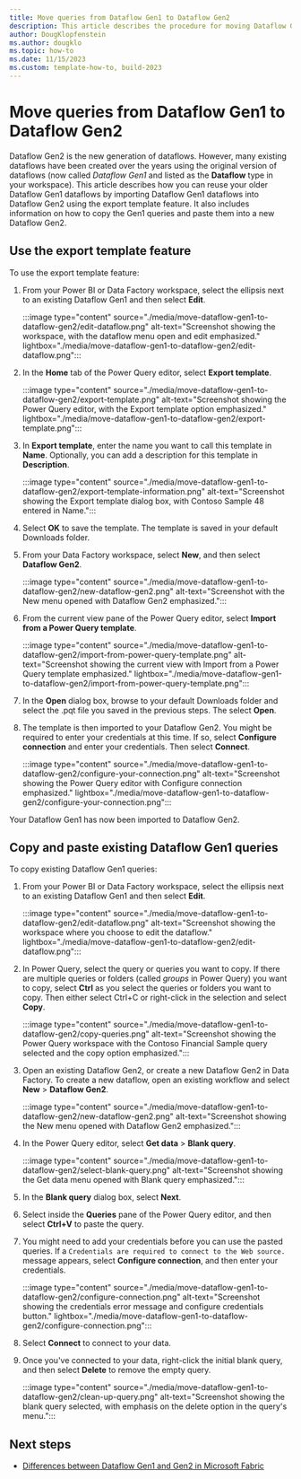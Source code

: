 ```yaml
---
title: Move queries from Dataflow Gen1 to Dataflow Gen2
description: This article describes the procedure for moving Dataflow Gen1 queries to Dataflow Gen2 in Data Factory.
author: DougKlopfenstein
ms.author: dougklo
ms.topic: how-to
ms.date: 11/15/2023
ms.custom: template-how-to, build-2023
---
```


# Move queries from Dataflow Gen1 to Dataflow Gen2

Dataflow Gen2 is the new generation of dataflows. However, many existing dataflows have been created over the years using the original version of dataflows  (now called *Dataflow Gen1* and listed as the **Dataflow** type in your workspace).  This article describes how you can reuse your older Dataflow Gen1 dataflows by importing Dataflow Gen1 dataflows into Dataflow Gen2 using the export template feature. It also includes information on how to copy the Gen1 queries and paste them into a new Dataflow Gen2.

## Use the export template feature

To use the export template feature:

1. From your Power BI or Data Factory workspace, select the ellipsis next to an existing Dataflow Gen1 and then select **Edit**.

   :::image type="content" source="./media/move-dataflow-gen1-to-dataflow-gen2/edit-dataflow.png" alt-text="Screenshot showing the workspace, with the dataflow menu open and edit emphasized." lightbox="./media/move-dataflow-gen1-to-dataflow-gen2/edit-dataflow.png":::

1. In the **Home** tab of the Power Query editor, select **Export template**.

   :::image type="content" source="./media/move-dataflow-gen1-to-dataflow-gen2/export-template.png" alt-text="Screenshot showing the Power Query editor, with the Export template option emphasized." lightbox="./media/move-dataflow-gen1-to-dataflow-gen2/export-template.png":::

1. In **Export template**, enter the name you want to call this template in **Name**. Optionally, you can add a description for this template in **Description**.

   :::image type="content" source="./media/move-dataflow-gen1-to-dataflow-gen2/export-template-information.png" alt-text="Screenshot showing the Export template dialog box, with Contoso Sample 48 entered in Name.":::

1. Select **OK** to save the template. The template is saved in your default Downloads folder.

1. From your Data Factory workspace, select **New**, and then select **Dataflow Gen2**.

   :::image type="content" source="./media/move-dataflow-gen1-to-dataflow-gen2/new-dataflow-gen2.png" alt-text="Screenshot with the New menu opened with Dataflow Gen2 emphasized.":::

1. From the current view pane of the Power Query editor, select **Import from a Power Query template**.

   :::image type="content" source="./media/move-dataflow-gen1-to-dataflow-gen2/import-from-power-query-template.png" alt-text="Screenshot showing the current view with Import from a Power Query template emphasized." lightbox="./media/move-dataflow-gen1-to-dataflow-gen2/import-from-power-query-template.png":::

1. In the **Open** dialog box, browse to your default Downloads folder and select the .pqt file you saved in the previous steps. The select **Open**.

1. The template is then imported to your Dataflow Gen2. You might be required to enter your credentials at this time. If so, select **Configure connection** and enter your credentials. Then select **Connect**.

   :::image type="content" source="./media/move-dataflow-gen1-to-dataflow-gen2/configure-your-connection.png" alt-text="Screenshot showing the Power Query editor with Configure connection emphasized." lightbox="./media/move-dataflow-gen1-to-dataflow-gen2/configure-your-connection.png":::

Your Dataflow Gen1 has now been imported to Dataflow Gen2.

## Copy and paste existing Dataflow Gen1 queries

To copy existing Dataflow Gen1 queries:

1. From your Power BI or Data Factory workspace, select the ellipsis next to an existing Dataflow Gen1 and then select **Edit**.

   :::image type="content" source="./media/move-dataflow-gen1-to-dataflow-gen2/edit-dataflow.png" alt-text="Screenshot showing the workspace where you choose to edit the dataflow." lightbox="./media/move-dataflow-gen1-to-dataflow-gen2/edit-dataflow.png":::

1. In Power Query, select the query or queries you want to copy. If there are multiple queries or folders (called _groups_ in Power Query) you want to copy, select **Ctrl** as you select the queries or folders you want to copy. Then either select Ctrl+C or right-click in the selection and select **Copy**.

   :::image type="content" source="./media/move-dataflow-gen1-to-dataflow-gen2/copy-queries.png" alt-text="Screenshot showing the Power Query workspace with the Contoso Financial Sample query selected and the copy option emphasized.":::

1. Open an existing Dataflow Gen2, or create a new Dataflow Gen2 in Data Factory. To create a new dataflow, open an existing workflow and select **New** > **Dataflow Gen2**.

   :::image type="content" source="./media/move-dataflow-gen1-to-dataflow-gen2/new-dataflow-gen2.png" alt-text="Screenshot showing the New menu opened with Dataflow Gen2 emphasized.":::

1. In the Power Query editor, select **Get data** > **Blank query**.

   :::image type="content" source="./media/move-dataflow-gen1-to-dataflow-gen2/select-blank-query.png" alt-text="Screenshot showing the Get data menu opened with Blank query emphasized.":::

1. In the **Blank query** dialog box, select **Next**.

1. Select inside the **Queries** pane of the Power Query editor, and then select **Ctrl+V** to paste the query.

1. You might need to add your credentials before you can use the pasted queries. If a `Credentials are required to connect to the Web source.` message appears, select **Configure connection**, and then enter your credentials.

   :::image type="content" source="./media/move-dataflow-gen1-to-dataflow-gen2/configure-connection.png" alt-text="Screenshot showing the credentials error message and configure credentials button." lightbox="./media/move-dataflow-gen1-to-dataflow-gen2/configure-connection.png":::

1. Select **Connect** to connect to your data.

1. Once you've connected to your data, right-click the initial blank query, and then select **Delete** to remove the empty query.

   :::image type="content" source="./media/move-dataflow-gen1-to-dataflow-gen2/clean-up-query.png" alt-text="Screenshot showing the blank query selected, with emphasis on the delete option in the query's menu.":::

## Next steps

- [Differences between Dataflow Gen1 and Gen2 in Microsoft Fabric](dataflows-gen2-overview.md)
